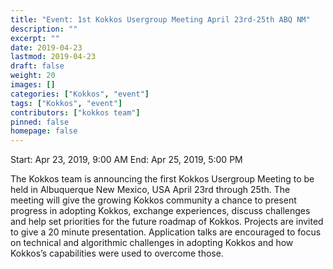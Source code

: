 ```yaml
---
title: "Event: 1st Kokkos Usergroup Meeting April 23rd-25th ABQ NM"
description: ""
excerpt: ""
date: 2019-04-23
lastmod: 2019-04-23
draft: false
weight: 20
images: []
categories: ["Kokkos", "event"]
tags: ["Kokkos", "event"]
contributors: ["kokkos team"]
pinned: false
homepage: false
---
```


Start: Apr 23, 2019, 9:00 AM
End: Apr 25, 2019, 5:00 PM

The Kokkos team is announcing the first Kokkos Usergroup Meeting to be held in Albuquerque New Mexico, USA April 23rd through 25th. The meeting will give the growing Kokkos community a chance to present progress in adopting Kokkos, exchange experiences, discuss challenges and help set priorities for the future roadmap of Kokkos. Projects are invited to give a 20 minute presentation. Application talks are encouraged to focus on technical and algorithmic challenges in adopting Kokkos and how Kokkos’s capabilities were used to overcome those.